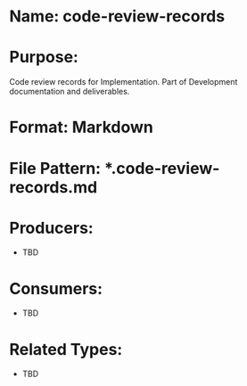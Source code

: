 # Name: code-review-records

# Purpose:
Code review records for Implementation. Part of Development documentation and deliverables.

# Format: Markdown

# File Pattern: *.code-review-records.md

# Producers:
- TBD

# Consumers:
- TBD

# Related Types:
- TBD
